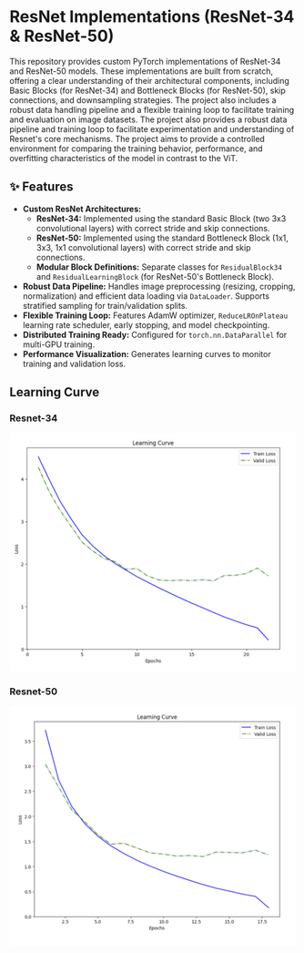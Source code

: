 # ResNet Implementations (ResNet-34 & ResNet-50)

This repository provides custom PyTorch implementations of ResNet-34 and ResNet-50 models. These implementations are built from scratch, offering a clear understanding of their architectural components, including Basic Blocks (for ResNet-34) and Bottleneck Blocks (for ResNet-50), skip connections, and downsampling strategies. The project also includes a robust data handling pipeline and a flexible training loop to facilitate training and evaluation on image datasets. The project also provides a robust data pipeline and training loop to facilitate experimentation and understanding of Resnet's core mechanisms. The project aims to provide a controlled environment for comparing the training behavior, performance, and overfitting characteristics of the model in contrast to the ViT.

## ✨ Features

*   **Custom ResNet Architectures:**
    *   **ResNet-34:** Implemented using the standard Basic Block (two 3x3 convolutional layers) with correct stride and skip connections.
    *   **ResNet-50:** Implemented using the standard Bottleneck Block (1x1, 3x3, 1x1 convolutional layers) with correct stride and skip connections.
    *   **Modular Block Definitions:** Separate classes for `ResidualBlock34` and `ResidualLearningBlock` (for ResNet-50's Bottleneck Block).
*   **Robust Data Pipeline:** Handles image preprocessing (resizing, cropping, normalization) and efficient data loading via `DataLoader`. Supports stratified sampling for train/validation splits.
*   **Flexible Training Loop:** Features AdamW optimizer, `ReduceLROnPlateau` learning rate scheduler, early stopping, and model checkpointing.
*   **Distributed Training Ready:** Configured for `torch.nn.DataParallel` for multi-GPU training.
*   **Performance Visualization:** Generates learning curves to monitor training and validation loss.

## Learning Curve
### Resnet-34
![Learning Curve of Resnet-34](./assets/resnet-34.png)

### Resnet-50
![Learning Curve of Resnet-50](./assets/resnet-50.png)